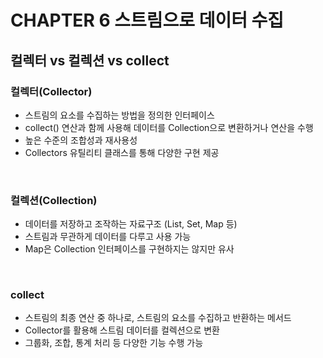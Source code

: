 # CHAPTER 6 스트림으로 데이터 수집

## 컬렉터 vs 컬렉션 vs collect
### 컬렉터(Collector)
- 스트림의 요소를 수집하는 방법을 정의한 인터페이스
- collect() 연산과 함께 사용해 데이터를 Collection으로 변환하거나 연산을 수행
- 높은 수준의 조합성과 재사용성
- Collectors 유틸리티 클래스를 통해 다양한 구현 제공
<br>

### 컬렉션(Collection)
- 데이터를 저장하고 조작하는 자료구조 (List, Set, Map 등)
- 스트림과 무관하게 데이터를 다루고 사용 가능
- Map은 Collection 인터페이스를 구현하지는 않지만 유사
<br>

### collect
- 스트림의 최종 연산 중 하나로, 스트림의 요소를 수집하고 반환하는 메서드
- Collector를 활용해 스트림 데이터를 컬렉션으로 변환
- 그룹화, 조합, 통계 처리 등 다양한 기능 수행 가능